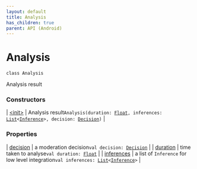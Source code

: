 ```yaml
---
layout: default
title: Analysis
has_children: true
parent: API (Android)
---
```


# Analysis

`class Analysis`

Analysis result

### Constructors

| [&lt;init&gt;](-init-.html) | Analysis result`Analysis(duration: `[`Float`](https://kotlinlang.org/api/latest/jvm/stdlib/kotlin/-float/index.html)`, inferences: `[`List`](https://kotlinlang.org/api/latest/jvm/stdlib/kotlin.collections/-list/index.html)`<`[`Inference`](../-inference/index.html)`>, decision: `[`Decision`](../-decision/index.html)`)` |

### Properties

| [decision](decision.html) | a moderation decision`val decision: `[`Decision`](../-decision/index.html) |
| [duration](duration.html) | time taken to analyse`val duration: `[`Float`](https://kotlinlang.org/api/latest/jvm/stdlib/kotlin/-float/index.html) |
| [inferences](inferences.html) | a list of `Inference` for low level integration`val inferences: `[`List`](https://kotlinlang.org/api/latest/jvm/stdlib/kotlin.collections/-list/index.html)`<`[`Inference`](../-inference/index.html)`>` |

